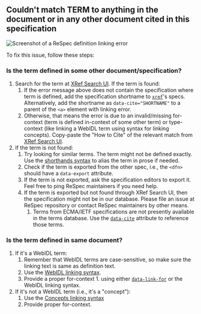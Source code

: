 <h2 id="error-term-not-found">Couldn't match TERM to anything in the document or in any other document cited in this specification</h2>

![Screenshot of a ReSpec definition linking error](https://user-images.githubusercontent.com/8426945/87762934-80518400-c831-11ea-93c5-fda43cd747f3.png)

To fix this issue, follow these steps:

### Is the term defined in some other document/specification?

1. Search for the term at [XRef Search UI](https://respec.org/xref/). If the term is found:
   1. If the error message above does not contain the specification where term is defined, add the specification shortname to [`xref`](xref)'s specs. Alternatively, add the shortname as `data-cite="SHORTNAME"` to a parent of the `<a>` element with linking error.
   1. Otherwise, that means the error is due to an invalid/missing for-context (term is defined in-context of some other term) or type-context (like linking a WebIDL term using syntax for linking concepts). Copy-paste the "How to Cite" of the relevant match from [XRef Search UI](https://respec.org/xref/).
1. If the term is not found:
   1. Try looking for similar terms. The term might not be defined exactly. Use the [shorthands syntax](Shorthands-Guide) to alias the term in prose if needed.
   1. Check if the term is exported from the other spec, i.e., the `<dfn>` should have a `data-export` attribute.
   1. If the term is not exported, ask the specification editors to export it. Feel free to ping ReSpec maintainers if you need help.
   1. If the term is exported but not found through XRef Search UI, then the specification might not be in our database. Please file an issue at ReSpec repository or contact ReSpec maintainers by other means.
      1. Terms from ECMA/IETF specifications are not presently available in the terms database. Use the [`data-cite`](data-cite) attribute to reference those terms.

### Is the term defined in same document?

1. If it's a WebIDL term:
   1. Remember that WebIDL terms are case-sensitive, so make sure the linking text is same as definition text.
   1. Use the [WebIDL linking syntax](Shorthands-Guide#webidl-shorthands).
   1. Provide a proper for-context 1. using either [`data-link-for`](data-link-for) or the WebIDL linking syntax.
1. If it's not a WebIDL term (i.e., it's a "concept"):
   1. Use the [Concepts linking syntax](Shorthands-Guide#concept-shorthands)
   1. Provide proper for-context.
